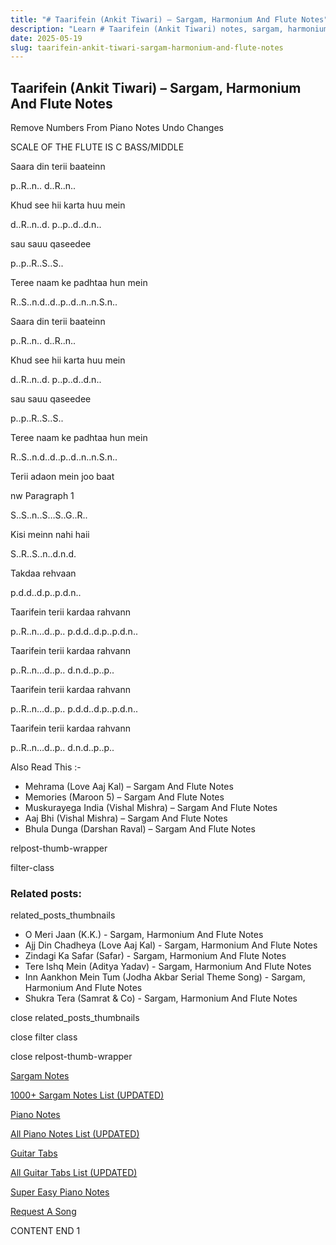 ```yaml
---
title: "# Taarifein (Ankit Tiwari) – Sargam, Harmonium And Flute Notes"
description: "Learn # Taarifein (Ankit Tiwari) notes, sargam, harmonium notations and flute notes. Easy step-by-step tutorial for beginners."
date: 2025-05-19
slug: taarifein-ankit-tiwari-sargam-harmonium-and-flute-notes
---
```


## Taarifein (Ankit Tiwari) – Sargam, Harmonium And Flute Notes

Remove Numbers From Piano Notes
Undo Changes

SCALE OF THE FLUTE IS C BASS/MIDDLE

Saara din terii baateinn

p..R..n.. d..R..n..

Khud see hii karta huu mein

d..R..n..d. p..p..d..d.n..

sau sauu qaseedee

p..p..R..S..S..

Teree naam ke padhtaa hun mein

R..S..n.d..d..p..d..n..n.S.n..

Saara din terii baateinn

p..R..n.. d..R..n..

Khud see hii karta huu mein

d..R..n..d. p..p..d..d.n..

sau sauu qaseedee

p..p..R..S..S..

Teree naam ke padhtaa hun mein

R..S..n.d..d..p..d..n..n.S.n..

Terii adaon mein joo baat

nw Paragraph 1

S..S..n..S…S..G..R..

Kisi meinn nahi haii

S..R..S..n..d.n.d.

Takdaa rehvaan

p.d.d..d.p..p.d.n..

Taarifein terii kardaa rahvann

p..R..n…d..p.. p.d.d..d.p..p.d.n..

Taarifein terii kardaa rahvann

p..R..n…d..p.. d.n.d..p..p..

Taarifein terii kardaa rahvann

p..R..n…d..p.. p.d.d..d.p..p.d.n..

Taarifein terii kardaa rahvann

p..R..n…d..p.. d.n.d..p..p..

Also Read This :-

* Mehrama (Love Aaj Kal) – Sargam And Flute Notes
* Memories (Maroon 5) – Sargam And Flute Notes
* Muskurayega India (Vishal Mishra) – Sargam And Flute Notes
* Aaj Bhi (Vishal Mishra) – Sargam And Flute Notes
* Bhula Dunga (Darshan Raval) – Sargam And Flute Notes

relpost-thumb-wrapper

filter-class

### Related posts:

related_posts_thumbnails

* O Meri Jaan (K.K.) - Sargam, Harmonium And Flute Notes
* Ajj Din Chadheya (Love Aaj Kal) - Sargam, Harmonium And Flute Notes
* Zindagi Ka Safar (Safar) - Sargam, Harmonium And Flute Notes
* Tere Ishq Mein (Aditya Yadav) - Sargam, Harmonium And Flute Notes
* Inn Aankhon Mein Tum (Jodha Akbar Serial Theme Song) - Sargam, Harmonium And Flute Notes
* Shukra Tera (Samrat & Co) - Sargam, Harmonium And Flute Notes

close related_posts_thumbnails

close filter class

close relpost-thumb-wrapper

[Sargam Notes](https://www.notationsworld.com/sargam-notes.html)

[1000+ Sargam Notes List (UPDATED)](https://www.notationsworld.com/all-songs-list-sargam-notes.html)

[Piano Notes](https://www.notationsworld.com/piano-notes.html)

[All Piano Notes List (UPDATED)](https://www.notationsworld.com/all-songs-list-piano-notes.html)

[Guitar Tabs](https://www.notationsworld.com/guitar-tabs.html)

[All Guitar Tabs List (UPDATED)](https://www.notationsworld.com/all-songs-list-guitar-tabs.html)

[Super Easy Piano Notes](https://studywall.in/)

[Request A Song](https://www.notationsworld.com/request-a-song.html)

CONTENT END 1

